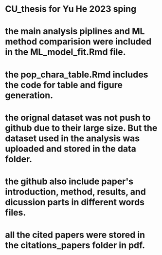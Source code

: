 # CU_thesis for Yu He 2023 sping
# the main analysis piplines and ML method comparision were included in the ML_model_fit.Rmd file.
# the pop_chara_table.Rmd includes the code for table and figure generation.
# the orignal dataset was not push to github due to their large size. But the dataset used in the analysis was uploaded and stored in the data folder.
# the github also include paper's introduction, method, results, and dicussion parts in different words files. 
# all the cited papers were stored in the citations_papers folder in pdf.
